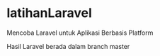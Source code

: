 # latihanLaravel

Mencoba Laravel untuk Aplikasi Berbasis Platform


Hasil Laravel berada dalam branch master
